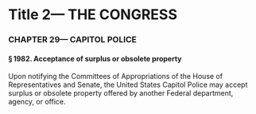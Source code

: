 
# Title 2— THE CONGRESS
### CHAPTER 29— CAPITOL POLICE
#### § 1982. Acceptance of surplus or obsolete property

Upon notifying the Committees of Appropriations of the House of Representatives and Senate, the United States Capitol Police may accept surplus or obsolete property offered by another Federal department, agency, or office.
